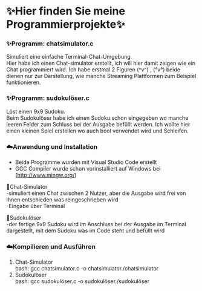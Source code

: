 # ✨Hier finden Sie meine Programmierprojekte✨<br/>

### ✨Programm: chatsimulator.c 

Simuliert eine einfache Terminal-Chat-Umgebung.<br/>
Hier habe ich einen Chat-simulator erstellt, ich will hier damit zeigen wie ein Chat programmiert wird. Ich habe erstmal 2 Figuren (^v^) , (°v°) beide dienen nur zur Darstellung, wie manche Streaming Plattformen zum Beispiel funktionieren.

### ✨Programm: sudokulöser.c 

Löst einen 9x9 Sudoku.<br/>
Beim Sudokulöser habe ich einen Sudoku schon eingegeben wo manche leeren Felder zum Schluss bei der Ausgabe befüllt werden. Ich wollte hier einen kleinen Spiel erstellen wo auch bool verwendet wird und Schleifen.

### ☁️Anwendung und Installation
- Beide Programme wurden mit Visual Studio Code erstellt
- GCC Compiler wurde schon vorinstalliert auf Windows bei (http://www.mingw.org/)


🌱Chat-Simulator<br/>
-simuliert einen Chat zwischen 2 Nutzer, aber die Ausgabe wird frei von Ihnen entschieden was reingeschrieben wird<br/>
-Eingabe über Terminal<br/>

🌱Sudokulöser<br/>
-der fertige 9x9 Sudoku wird im Anschluss bei der Ausgabe im Terminal dargestellt, mit dem Sudoku was im Code steht und befüllt wird <br/>


### ☁️Kompilieren und Ausführen
1. Chat-Simulator<br/>
   bash:
   gcc chatsimulator.c -o chatsimulator./chatsimulator
2. Sudokulöser<br/>
   bash:
   gcc sudokulöser.c -o sudokulöser./sudokulöser










